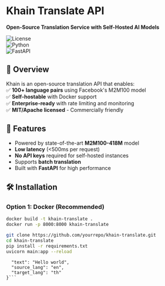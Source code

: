 # Khain Translate API  
**Open-Source Translation Service with Self-Hosted AI Models**  

![License](https://img.shields.io/badge/License-Apache_2.0-blue.svg)  
![Python](https://img.shields.io/badge/Python-3.8%2B-blue)  
![FastAPI](https://img.shields.io/badge/Framework-FastAPI-green)  

## 📌 Overview  
Khain is an open-source translation API that enables:  
✅ **100+ language pairs** using Facebook's M2M100 model  
✅ **Self-hostable** with Docker support  
✅ **Enterprise-ready** with rate limiting and monitoring  
✅ **MIT/Apache licensed** - Commercially friendly  

## 🚀 Features  
- Powered by state-of-the-art **M2M100-418M** model  
- **Low latency** (<500ms per request)  
- **No API keys** required for self-hosted instances  
- Supports **batch translation**  
- Built with **FastAPI** for high performance  

## 🛠️ Installation  

### Option 1: Docker (Recommended)  
```bash 
docker build -t khain-translate .  
docker run -p 8000:8000 khain-translate

git clone https://github.com/yourrepo/khain-translate.git
cd khain-translate
pip install -r requirements.txt
uvicorn main:app --reload
```

```{
  "text": "Hello world",
  "source_lang": "en",
  "target_lang": "th"
}```
